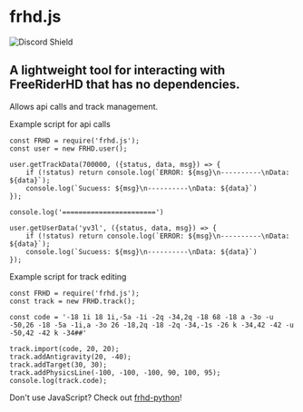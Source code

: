 # frhd.js

![Discord Shield](https://discordapp.com/api/guilds/433321514906025991/widget.png?style=shield)

## A lightweight tool for interacting with FreeRiderHD that has no dependencies.

Allows api calls and track management.

Example script for api calls
```
const FRHD = require('frhd.js');
const user = new FRHD.user();

user.getTrackData(700000, ({status, data, msg}) => {
    if (!status) return console.log(`ERROR: ${msg}\n----------\nData: ${data}`);
    console.log(`Sucuess: ${msg}\n----------\nData: ${data}`)
});

console.log('=======================')

user.getUserData('yv3l', ({status, data, msg}) => {
    if (!status) return console.log(`ERROR: ${msg}\n----------\nData: ${data}`);
    console.log(`Sucuess: ${msg}\n----------\nData: ${data}`)
});
```
Example script for track editing
```
const FRHD = require('frhd.js');
const track = new FRHD.track();

const code = '-18 1i 18 1i,-5a -1i -2q -34,2q -18 68 -18 a -3o -u -50,26 -18 -5a -1i,a -3o 26 -18,2q -18 -2q -34,-1s -26 k -34,42 -42 -u -50,42 -42 k -34##'

track.import(code, 20, 20);
track.addAntigravity(20, -40);
track.addTarget(30, 30);
track.addPhysicsLine(-100, -100, -100, 90, 100, 95);
console.log(track.code);
```

Don't use JavaScript? Check out [frhd-python](https://pypi.org/project/frhd-python/)!
